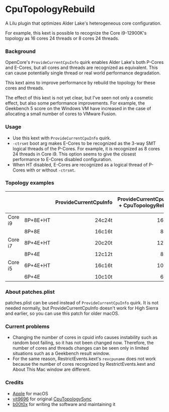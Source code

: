 # CpuTopologyRebuild
A Lilu plugin that optimizes Alder Lake's heterogeneous core configuration.

For example, this kext is possible to recognize the Core i9-12900K's topology as 16 cores 24 threads or 8 cores 24 threads.

### Background
OpenCore's `ProvideCurrentCpuInfo` quirk enables Alder Lake's both P-Cores and E-Cores, but all cores and threads are recognized as equivalent. This can cause potentially single thread or real world performance degradation.

This kext aims to improve performance by rebuild the topology for these cores and threads.

The effect of this kext is not yet clear, but I've seen not only a cosmetic effect, but also some performance improvements. For example, the Geekbench 5 score on the Windows VM have increased in the case of allocating a small number of cores to VMware Fusion.

### Usage
* Use this kext with `ProvideCurrentCpuInfo` quirk.
* `-ctrsmt` boot arg makes E-Cores to be recognized as the 3-way SMT logical threads of the P-Cores. For example, it is recognized as 8 cores 24 threads in Core i9. This option seems to give the closest performance to E-Cores disabled configuration.
* When HT disabled, E-Cores are recognized as a logical thread of P-Cores with or without `-ctrsmt`. 

### Topology examples
|||ProvideCurrentCpuInfo|ProvideCurrentCpuInfo<br>+ CpuTopologyRebuild|ProvideCurrentCpuInfo<br>+ CpuTopologyRebuild<br>+ `-ctrsmt`|
|-|:-|-:|-:|-:|
|Core i9|8P+8E+HT|24c24t|16c24t|8c24t|
|       |8P+8E   |16c16t| 8c16t|8c16t|
|Core i7|8P+4E+HT|20c20t|12c20t|8c20t|
|       |8P+4E   |12c12t| 8c12t|8c12t|
|Core i5|6P+4E+HT|16c16t|10c16t|6c16t|
|       |6P+4E   |10c10t| 6c10t|6c10t|

### About patches.plist
patches.plist can be used instead of `ProvideCurrentCpuInfo` quirk. It is not needed normally, but ProvideCurrentCpuInfo doesn't work for High Sierra and earlier, so you can use this patch for older macOS.

### Current problems
* Changing the number of cores in cpuid info causes instability such as random boot failing, so it has not been changed now. Therefore, the number of cores and threads changes can be seen only in limited situations such as a Geekbench result window.
* For the same reason, RestrictEvents.kext's `revcpuname` does not work because the number of cores recognized by RestrictEvents.kext and About This Mac window are different.

### Credits
- [Apple](https://www.apple.com) for macOS
- [vit9696](https://github.com/vit9696) for original [CpuTopologySync](https://github.com/acidanthera/CpuTopologySync/tree/b2ce2619ea7e58ec4553ed3441aa03af6b771cdf)
- [b00t0x](https://github.com/b00t0x) for writing the software and maintaining it
